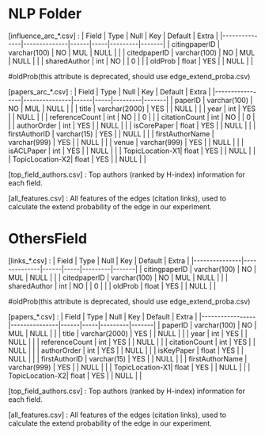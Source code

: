 # NLP Folder

[influence_arc_*.csv] :
| Field         | Type         | Null | Key | Default | Extra |
|---------------|--------------|------|-----|---------|-------|
| citingpaperID | varchar(100) | NO   | MUL | NULL    |       |
| citedpaperID  | varchar(100) | NO   | MUL | NULL    |       |
| sharedAuthor  | int          | NO   |     | 0       |       |
| oldProb       | float        | YES  |     | NULL    |       |

#oldProb(this attribute is deprecated, should use edge_extend_proba.csv)

[papers_arc_*.csv] :
| Field           | Type          | Null | Key | Default | Extra |
|-----------------|---------------|------|-----|---------|-------|
| paperID         | varchar(100)  | NO   | MUL | NULL    |       |
| title           | varchar(2000) | YES  |     | NULL    |       |
| year            | int           | YES  |     | NULL    |       |
| referenceCount  | int           | NO   |     | 0       |       |
| citationCount   | int           | NO   |     | 0       |       |
| authorOrder     | int           | YES  |     | NULL    |       |
| isCorePaper     | float         | YES  |     | NULL    |       |
| firstAuthorID   | varchar(15)   | YES  |     | NULL    |       |
| firstAuthorName | varchar(999)  | YES  |     | NULL    |       |
| venue           | varchar(999)  | YES  |     | NULL    |       |
| isACLPaper      | int           | YES  |     | NULL    |       |
| TopicLocation-X1| float         | YES  |     | NULL    |       |
| TopicLocation-X2| float         | YES  |     | NULL    |       |


[top_field_authors.csv] : Top authors (ranked by H-index) information for each field.

[all_features.csv] : All features of the edges (citation links), used to calculate the extend probability of the edge in our experiment.



# OthersField

[links_*.csv] :
| Field         | Type         | Null | Key | Default | Extra |
|---------------|--------------|------|-----|---------|-------|
| citingpaperID | varchar(100) | NO   | MUL | NULL    |       |
| citedpaperID  | varchar(100) | NO   | MUL | NULL    |       |
| sharedAuthor  | int          | NO   |     | 0       |       |
| oldProb       | float        | YES  |     | NULL    |       |

#oldProb(this attribute is deprecated, should use edge_extend_proba.csv)

[papers_*.csv] :
| Field           | Type          | Null | Key | Default | Extra |
|-----------------|---------------|------|-----|---------|-------|
| paperID         | varchar(100)  | NO   | MUL | NULL    |       |
| title           | varchar(2000) | YES  |     | NULL    |       |
| year            | int           | YES  |     | NULL    |       |
| referenceCount  | int           | YES  |     | NULL    |       |
| citationCount   | int           | YES  |     | NULL    |       |
| authorOrder     | int           | YES  |     | NULL    |       |
| isKeyPaper      | float         | YES  |     | NULL    |       |
| firstAuthorID   | varchar(15)   | YES  |     | NULL    |       |
| firstAuthorName | varchar(999)  | YES  |     | NULL    |       |
| TopicLocation-X1| float         | YES  |     | NULL    |       |
| TopicLocation-X2| float         | YES  |     | NULL    |       |


[top_field_authors.csv] : Top authors (ranked by H-index) information for each field.

[all_features.csv] : All features of the edges (citation links), used to calculate the extend probability of the edge in our experiment.